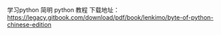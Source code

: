 学习python
简明 python 教程 下载地址：
https://legacy.gitbook.com/download/pdf/book/lenkimo/byte-of-python-chinese-edition
